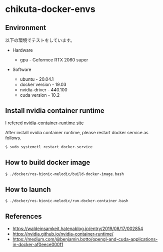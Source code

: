 # chikuta-docker-envs

## Environment
以下の環境でテストをしています。

* Hardware
  * gpu - Geformce RTX 2060 super

* Software
  * ubuntu - 20.04.1
  * docker version - 19.03
  * nvidia-driver - 440.100
  * cuda version - 10.2

## Install nvidia container runtime

I refered [nvidia-container-runtime site](https://nvidia.github.io/nvidia-container-runtime/)

After install nvidia container runtime, please restart docker service as follows.

```bash
$ sudo systemctl restart docker.service
```

## How to build docker image

```bash
$ ./docker/ros-bionic-melodic/build-docker-image.bash
```

## How to launch

```bash
$ ./docker/ros-bionic-melodic/run-docker-container.bash
```

## References
* https://waldeinsamkeit.hatenablog.jp/entry/2019/08/17/002854
* https://nvidia.github.io/nvidia-container-runtime/
* https://medium.com/@benjamin.botto/opengl-and-cuda-applications-in-docker-af0eece000f1
